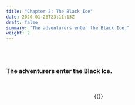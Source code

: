 ```yaml
---
title: "Chapter 2: The Black Ice"
date: 2020-01-26T23:11:13Z
draft: false
summary: "The adventurers enter the Black Ice."
weight: 2
---
```

<br>
<br>

### The adventurers enter the Black Ice.
<br>
<br>
<center>
  {{<imageToClick imagePath = "czlog against giant.jpeg" Capition = "The frost giants were bigger than I excepted. Building like. I paused to wonder... did I grossly underestimate their might against my military mind?  Certainity not, I decided. The harder they will fall."  width = "70%" >}}
</center>
<br>
<br>
